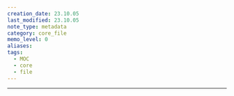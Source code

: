 ```yaml
---
creation_date: 23.10.05
last_modified: 23.10.05
note_type: metadata
category: core_file
memo_level: 0
aliases: 
tags:
  - MOC
  - core
  - file
---
```

---

